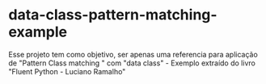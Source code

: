 # data-class-pattern-matching-example
Esse projeto tem como objetivo, ser apenas uma referencia para aplicação de "Pattern Class matching " com "data class" - Exemplo extraído do livro "Fluent Python - Luciano Ramalho"
